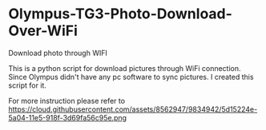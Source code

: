 # Olympus-TG3-Photo-Download-Over-WiFi
Download photo through WIFI

This is a python script for download pictures through WiFi connection.
Since Olympus didn't have any pc software to sync pictures.
I created this script for it.

For more instruction please refer to https://cloud.githubusercontent.com/assets/8562947/9834942/5d15224e-5a04-11e5-918f-3d69fa56c95e.png
